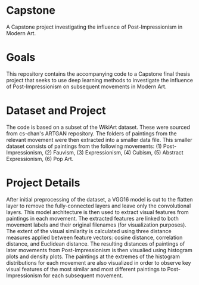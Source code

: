 # Capstone
A Capstone project investigating the influence of Post-Impressionism in Modern Art. 

# Goals
This repository contains the accompanying code to a Capstone final thesis project that seeks to use deep learning methods to investigate the influence of Post-Impressionism on subsequent movements in Modern Art. 

# Dataset and Project 
The code is based on a subset of the WikiArt dataset. These were sourced from cs-chan's ARTGAN repository. The folders of paintings from the relevant movement were then extracted into a smaller data file. This smaller dataset consists of paintings from the following movements: (1) Post-Impressionism, (2) Fauvism, (3) Expressionism, (4) Cubism, (5) Abstract Expressionism, (6) Pop Art.

# Project Details
After initial preprocessing of the dataset, a VGG16 model is cut to the flatten layer to remove the fully-connected layers and leave only the convolutional layers. This model architecture is then used to extract visual features from paintings in each movement. The extracted features are linked to both movement labels and their original filenames (for visualization purposes). The extent of the visual similarity is calculated using three distance measures applied between feature vectors: cosine distance, correlation distance, and Euclidean distance. The resulting distances of paintings of later movements from Post-Impressionism is then visualied using histogram plots and density plots. The paintings at the extremes of the histogram distributions for each movement are also visualized in order to observe key visual features of the most similar and most different paintings to Post-Impressionism for each subsequent movement.

